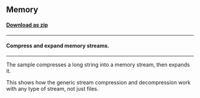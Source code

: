 ## Memory
#### [Download as zip](https://minhaskamal.github.io/DownGit/#/home?url=https://github.com/GrapeCity/ComponentOne-WinForms-Samples/tree/master/NetFramework\Zip\CS\Memory)
____
#### Compress and expand memory streams.
____
The sample compresses a long string into a memory stream, then expands it. 

This shows how the generic stream compression and decompression work with any type of stream, not just files. 